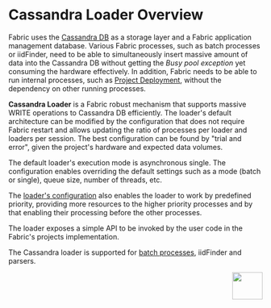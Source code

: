 # Cassandra Loader Overview

Fabric uses the [Cassandra DB](/articles/02_fabric_architecture/06_cassandra_keyspaces_for_fabric.md) as a storage layer and a Fabric application management database. Various Fabric processes, such as batch processes or iidFinder, need to be able to simultaneously insert massive amount of data into the Cassandra DB without getting the *Busy pool exception* yet consuming the hardware effectively. In addition, Fabric needs to be able to run internal processes, such as [Project Deployment](/articles/16_deploy_fabric/01_deploy_Fabric_project.md), without the dependency on other running processes.

**Cassandra Loader** is a Fabric robust mechanism that supports massive WRITE operations to Cassandra DB efficiently. The loader's default architecture can be modified by the configuration that does not require Fabric restart and allows updating the ratio of processes per loader and loaders per session. The best configuration can be found by "trial and error", given the project's hardware and expected data volumes. 

The default loader's execution mode is asynchronous single. The configuration enables overriding the default settings such as a mode (batch or single), queue size, number of threads, etc. 

The [loader's configuration](03_loader_configuration.md) also enables the loader to work by predefined priority, providing more resources to the higher priority processes and by that enabling their processing before the other processes.

The loader exposes a simple API to be invoked by the user code in the Fabric's projects implementation. 

<!--is the below correct? what about WS?? -->

<!--in case of WS - to which section will it write??-->

<!--can we add a new section to config.ini??-->

The Cassandra loader is supported for [batch processes](/articles/20_jobs_and_batch_services/11_batch_process_overview.md), iidFinder and parsers. 

[<img align="right" width="60" height="54" src="/articles/images/Next.png">](02_loader_architecture.md)

